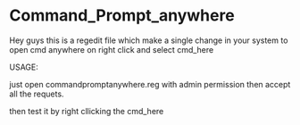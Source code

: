 # Command_Prompt_anywhere
Hey guys this is a regedit file which make a single change in your system to open cmd anywhere on right click and select cmd_here


USAGE:

just open commandpromptanywhere.reg with admin permission then accept all the requets.

then test it by right cllicking the cmd_here
